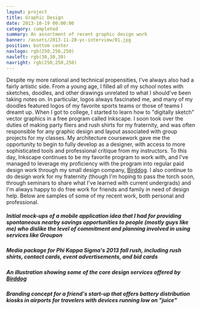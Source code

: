 ```yaml
---
layout: project
title: Graphic Design
date: 2013-10-19 00:00:00
category: completed
summary: An assortment of recent graphic design work
banner: /assets/2013-11-20-yc-interview/01.jpg
position: bottom center
navlogo: rgb(250,250,250)
navleft: rgb(30,30,30)
navright: rgb(250,250,250)
---
```


Despite my more rational and technical propensities, I've always also had a fairly artistic side. From a young age, I filled all of my school notes with sketches, doodles, and other drawings unrelated to what I should've been taking notes on. In particular, logos always fascinated me, and many of my doodles featured logos of my favorite sports teams or those of teams I dreamt up. When I got to college, I started to learn how to "digitally sketch" vector graphics in a free program called Inkscape. I soon took over the duties of making party fliers and rush shirts for my fraternity, and was often responsible for any graphic design and layout associated with group projects for my classes. My architecture coursework gave me the opportunity to begin to fully develop as a designer, with access to more sophisticated tools and professional critique from my instructors.
To this day, Inkscape continues to be my favorite program to work with, and I've managed to leverage my proficiency with the program into regular paid design work through my small design company, [Birddog](http://www.birddoginnovations.com). I also continue to do design work for my fraternity (though I'm hoping to pass the torch soon, through seminars to share what I've learned with current undergrads) and I'm always happy to do free work for friends and family in need of design help. Below are samples of some of my recent work, both personal and professional.

<div class="ruler">
</div>

<a href="/assets/graphicdesign/01.png">
    <div class="picwrapper" style="background-image:url('/assets/graphicdesign/01.png');">
    </div>
</a>

##### Initial mock-ups of a mobile application idea that I had for providing spontaneous nearby savings opportunities to people (mostly guys like me) who dislike the level of commitment and planning involved in using services like Groupon

<div class="ruler">
</div>

<a href="/assets/graphicdesign/05.jpg">
    <div class="picwrapper" style="background-image:url('/assets/graphicdesign/05.jpg');">
    </div>
</a>

##### Media package for Phi Kappa Sigma's 2013 fall rush, including rush shirts, contact cards, event advertisements, and bid cards

<div class="ruler">
</div>

<a href="/assets/graphicdesign/03.png">
    <div class="picwrapper" style="background-image:url('/assets/graphicdesign/03.png');">
    </div>
</a>

##### An illustration showing some of the core design services offered by [Birddog](http://www.birddoginnovations.com)

<div class="ruler">
</div>

<a href="/assets/graphicdesign/02.png">
    <div class="picwrapper" style="background-image:url('/assets/graphicdesign/02.png');">
    </div>
</a>

##### Branding concept for a friend's start-up that offers battery distribution kiosks in airports for travelers with devices running low on "juice"